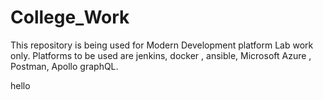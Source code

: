 # College_Work
This repository is being used for Modern Development platform Lab work only.
Platforms to be used are jenkins, docker , ansible, Microsoft Azure , Postman, Apollo graphQL.

hello
